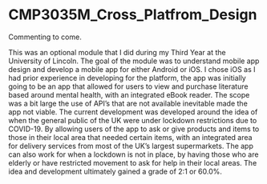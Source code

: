 # CMP3035M_Cross_Platfrom_Design
 
 
Commenting to come. 

This was an optional module that I did during my Third Year at the University of Lincoln. The goal of the module was to understand mobile app design and develop a mobile app for either Android or iOS. I chose iOS as I had prior experience in developing for the platform, the app was initially going to be an app that allowed for users to view and purchase literature based around mental health, with an integrated eBook reader. The scope was a bit large the use of API’s that are not available inevitable made the app not viable. The current development was developed around the idea of when the general public of the UK were under lockdown restrictions due to COVID-19. By allowing users of the app to ask or give products and items to those in their local area that needed certain items, with an integrated area for delivery services from most of the UK’s largest supermarkets. The app can also work for when a lockdown is not in place, by having those who are elderly or have restricted movement to ask for help in their local areas. 
The idea and development ultimately gained a grade of 2:1 or 60.0%.
